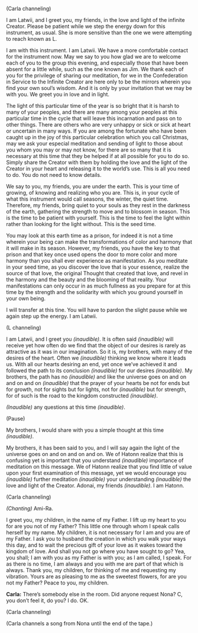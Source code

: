 <p class="channel-type">(Carla channeling)</p>
<p>I am Latwii, and I greet you, my friends, in the love and light of the infinite Creator. Please be patient while we step the energy down for this instrument, as usual. She is more sensitive than the one we were attempting to reach known as L.</p>
<p>I am with this instrument. I am Latwii. We have a more comfortable contact for the instrument now. May we say to you how glad we are to welcome each of you to the group this evening, and especially those that have been absent for a little while, such as the one known as Jim. We thank each of you for the privilege of sharing our meditation, for we in the Confederation in Service to the Infinite Creator are here only to be the mirrors wherein you find your own soul’s wisdom. And it is only by your invitation that we may be with you. We greet you in love and in light.</p>
<p>The light of this particular time of the year is so bright that it is harsh to many of your peoples, and there are many among your peoples at this particular time in the cycle that will leave this incarnation and pass on to other things. There are others who are very unhappy or sick or sick at heart or uncertain in many ways. If you are among the fortunate who have been caught up in the joy of this particular celebration which you call Christmas, may we ask your especial meditation and sending of light to those about you whom you may or may not know, for there are so many that it is necessary at this time that they be helped if at all possible for you to do so. Simply share the Creator with them by holding the love and the light of the Creator in your heart and releasing it to the world’s use. This is all you need to do. You do not need to know details.</p>
<p>We say to you, my friends, you are under the earth. This is your time of growing, of knowing and realizing who you are. This is, in your cycle of what this instrument would call seasons, the winter, the quiet time. Therefore, my friends, bring quiet to your souls as they rest in the darkness of the earth, gathering the strength to move and to blossom in season. This is the time to be patient with yourself. This is the time to feel the light within rather than looking for the light without. This is the seed time.</p>
<p>You may look at this earth time as a prison, for indeed it is not a time wherein your being can make the transformations of color and harmony that it will make in its season. However, my friends, you have the key to that prison and that key once used opens the door to more color and more harmony than you shall ever experience as manifestation. As you meditate in your seed time, as you discover the love that is your essence, realize the source of that love, the original Thought that created that love, and revel in the harmony and the beauty and the blooming of that reality. Your manifestations can only occur in as much fullness as you prepare for at this time by the strength and the solidarity with which you ground yourself in your own being.</p>
<p>I will transfer at this tine. You will have to pardon the slight pause while we again step up the energy. I am Latwii.</p>
<p class="channel-type">(L channeling)</p>
<p>I am Latwii, and I greet you <em>(inaudible)</em>. It is often said <em>(inaudible)</em> will receive yet how often do we find that the object of our desires is rarely as attractive as it was in our imagination. So it is, my brothers, with many of the desires of the heart. Often we <em>(inaudible)</em> thinking we know where it leads us. With all our hearts desiring an end, yet once we’ve achieved it and followed the path to its conclusion <em>(inaudible)</em> for our desires <em>(inaudible)</em>. My brothers, the path has no <em>(inaudible)</em> and like the universe goes on and on and on and on <em>(inaudible)</em> that the prayer of your hearts be not for ends but for growth, not for sights but for lights, not for <em>(inaudible)</em> but for strength, for of such is the road to the kingdom constructed <em>(inaudible)</em>.</p>
<p><em>(Inaudible)</em> any questions at this time <em>(inaudible)</em>.</p>
<p class="comment">(Pause)</p>
<p>My brothers, I would share with you a simple thought at this time <em>(inaudible)</em>.</p>
<p>My brothers, it has been said to you, and I will say again the light of the universe goes on and on and on and on. We of Hatonn realize that this is confusing yet is important that you understand <em>(inaudible)</em> importance of meditation on this message. We of Hatonn realize that you find little of value upon your first examination of this message, yet we would encourage you <em>(inaudible)</em> further meditation <em>(inaudible)</em> your understanding <em>(inaudible)</em> the love and light of the Creator. Adonai, my friends <em>(inaudible)</em>. I am Hatonn.</p>
<p class="channel-type">(Carla channeling)</p>
<p><em>(Chanting)</em> Ami-Ra.</p>
<p>I greet you, my children, in the name of my Father. I lift up my heart to you for are you not of my Father? This little one through whom I speak calls herself by my name. My children, it is not necessary for I am and you are of my Father. I ask you to husband the creation in which you walk your ways this day, and to wait the precious gift of your love as it wakes toward the kingdom of love. And shall you not go where you have sought to go? Yea, you shall; I am with you as my Father is with you; as I am called, I speak. For as there is no time, I am always and you with me are part of that which is always. Thank you, my children, for thinking of me and requesting my vibration. Yours are as pleasing to me as the sweetest flowers, for are you not my Father? Peace to you, my children.</p>
<p><strong>Carla:</strong> There’s somebody else in the room. Did anyone request Nona? C, you don’t feel it, do you? I do. OK.</p>
<p class="channel-type">(Carla channeling)</p>
<p class="comment">(Carla channels a song from Nona until the end of the tape.)</p>